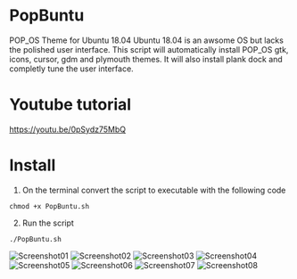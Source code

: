 # PopBuntu
POP_OS Theme for Ubuntu 18.04
Ubuntu 18.04 is an awsome OS but lacks the polished user interface.
This script will automatically install POP_OS gtk, icons, cursor, gdm and plymouth themes.
It will also install plank dock and completly tune the user interface.

# Youtube tutorial
https://youtu.be/0pSydz75MbQ

# Install
1. On the terminal convert the script to executable with the following code
```
chmod +x PopBuntu.sh
```
2. Run the script
```
./PopBuntu.sh
```
![Screenshot01](https://user-images.githubusercontent.com/39047211/49691265-8a2fe300-fb36-11e8-98e1-fdcea7cea697.png)
![Screenshot02](https://user-images.githubusercontent.com/39047211/49691266-8a2fe300-fb36-11e8-9f1a-9318d5a91bb5.png)
![Screenshot03](https://user-images.githubusercontent.com/39047211/49691267-8ac87980-fb36-11e8-9c13-2debb8e49d01.png)
![Screenshot04](https://user-images.githubusercontent.com/39047211/49691268-8ac87980-fb36-11e8-9b01-1d6fa5832ebc.png)
![Screenshot05](https://user-images.githubusercontent.com/39047211/49691269-8b611000-fb36-11e8-806f-38f1ebfe1315.png)
![Screenshot06](https://user-images.githubusercontent.com/39047211/49691270-8b611000-fb36-11e8-8efd-57b5d7df8d9c.png)
![Screenshot07](https://user-images.githubusercontent.com/39047211/49691271-8bf9a680-fb36-11e8-88f0-a581b553f18d.png)
![Screenshot08](https://user-images.githubusercontent.com/39047211/49691272-8bf9a680-fb36-11e8-981b-424759eec487.png)
